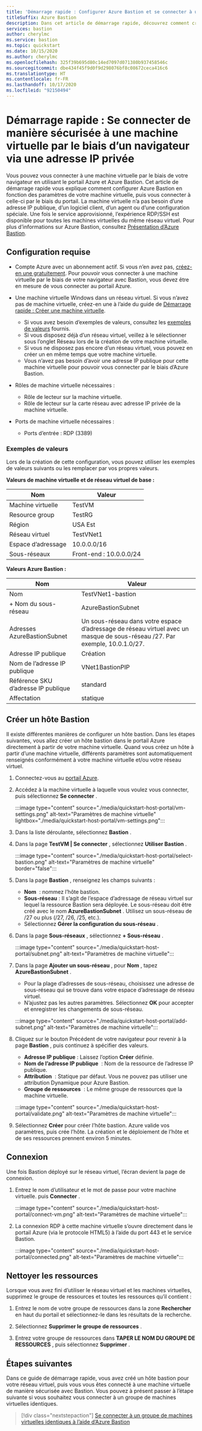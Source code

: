 ```yaml
---
title: 'Démarrage rapide : Configurer Azure Bastion et se connecter à une machine virtuelle via une adresse IP privée et un navigateur'
titleSuffix: Azure Bastion
description: Dans cet article de démarrage rapide, découvrez comment créer un hôte Azure Bastion à partir d’une machine virtuelle et comment s’y connecter de manière sécurisée par le biais de votre navigateur à l’aide d’une adresse IP privée.
services: bastion
author: cherylmc
ms.service: bastion
ms.topic: quickstart
ms.date: 10/15/2020
ms.author: cherylmc
ms.openlocfilehash: 325f39b695d80c14ed7097d071380b937458546c
ms.sourcegitcommit: dbe434f45f9d0f9d298076bf8c08672ceca416c6
ms.translationtype: HT
ms.contentlocale: fr-FR
ms.lasthandoff: 10/17/2020
ms.locfileid: "92150494"
---
```

# <a name="quickstart-connect-to-a-vm-securely-through-a-browser-via-private-ip-address"></a>Démarrage rapide : Se connecter de manière sécurisée à une machine virtuelle par le biais d’un navigateur via une adresse IP privée

Vous pouvez vous connecter à une machine virtuelle par le biais de votre navigateur en utilisant le portail Azure et Azure Bastion. Cet article de démarrage rapide vous explique comment configurer Azure Bastion en fonction des paramètres de votre machine virtuelle, puis vous connecter à celle-ci par le biais du portail. La machine virtuelle n’a pas besoin d’une adresse IP publique, d’un logiciel client, d’un agent ou d’une configuration spéciale. Une fois le service approvisionné, l’expérience RDP/SSH est disponible pour toutes les machines virtuelles du même réseau virtuel. Pour plus d’informations sur Azure Bastion, consultez [Présentation d’Azure Bastion](bastion-overview.md).

## <a name="prerequisites"></a><a name="prereq"></a>Configuration requise

* Compte Azure avec un abonnement actif. Si vous n’en avez pas, [créez-en une gratuitement](https://azure.microsoft.com/free/?ref=microsoft.com&utm_source=microsoft.com&utm_medium=docs&utm_campaign=visualstudio). Pour pouvoir vous connecter à une machine virtuelle par le biais de votre navigateur avec Bastion, vous devez être en mesure de vous connecter au portail Azure.

* Une machine virtuelle Windows dans un réseau virtuel. Si vous n’avez pas de machine virtuelle, créez-en une à l’aide du guide de [Démarrage rapide : Créer une machine virtuelle](../virtual-machines/windows/quick-create-portal.md).

  * Si vous avez besoin d’exemples de valeurs, consultez les [exemples de valeurs](#values) fournis.
  * Si vous disposez déjà d’un réseau virtuel, veillez à le sélectionner sous l’onglet Réseau lors de la création de votre machine virtuelle.
  * Si vous ne disposez pas encore d’un réseau virtuel, vous pouvez en créer un en même temps que votre machine virtuelle.
  * Vous n’avez pas besoin d’avoir une adresse IP publique pour cette machine virtuelle pour pouvoir vous connecter par le biais d’Azure Bastion.

* Rôles de machine virtuelle nécessaires :
  * Rôle de lecteur sur la machine virtuelle.
  * Rôle de lecteur sur la carte réseau avec adresse IP privée de la machine virtuelle.
  
* Ports de machine virtuelle nécessaires :
  * Ports d’entrée : RDP (3389)

### <a name="example-values"></a><a name="values"></a>Exemples de valeurs

Lors de la création de cette configuration, vous pouvez utiliser les exemples de valeurs suivants ou les remplacer par vos propres valeurs.

**Valeurs de machine virtuelle et de réseau virtuel de base :**

|**Nom** | **Valeur** |
| --- | --- |
| Machine virtuelle| TestVM |
| Resource group | TestRG |
| Région | USA Est |
| Réseau virtuel | TestVNet1 |
| Espace d’adressage | 10.0.0.0/16 |
| Sous-réseaux | Front-end : 10.0.0.0/24 |

**Valeurs Azure Bastion :**

|**Nom** | **Valeur** |
| --- | --- |
| Nom | TestVNet1-bastion |
| + Nom du sous-réseau | AzureBastionSubnet |
| Adresses AzureBastionSubnet | Un sous-réseau dans votre espace d’adressage de réseau virtuel avec un masque de sous-réseau /27. Par exemple, 10.0.1.0/27.  |
| Adresse IP publique |  Création |
| Nom de l’adresse IP publique | VNet1BastionPIP  |
| Référence SKU d’adresse IP publique |  standard  |
| Affectation  | statique |

## <a name="create-a-bastion-host"></a><a name="createvmset"></a>Créer un hôte Bastion

Il existe différentes manières de configurer un hôte bastion. Dans les étapes suivantes, vous allez créer un hôte bastion dans le portail Azure directement à partir de votre machine virtuelle. Quand vous créez un hôte à partir d’une machine virtuelle, différents paramètres sont automatiquement renseignés conformément à votre machine virtuelle et/ou votre réseau virtuel.

1. Connectez-vous au [portail Azure](https://portal.azure.com).
1. Accédez à la machine virtuelle à laquelle vous voulez vous connecter, puis sélectionnez **Se connecter** .

   :::image type="content" source="./media/quickstart-host-portal/vm-settings.png" alt-text="Paramètres de machine virtuelle" lightbox="./media/quickstart-host-portal/vm-settings.png":::
1. Dans la liste déroulante, sélectionnez **Bastion** .
1. Dans la page **TestVM | Se connecter** , sélectionnez **Utiliser Bastion** .

   :::image type="content" source="./media/quickstart-host-portal/select-bastion.png" alt-text="Paramètres de machine virtuelle" border="false":::

1. Dans la page **Bastion** , renseignez les champs suivants :

   * **Nom**  : nommez l’hôte bastion.
   * **Sous-réseau** : Il s’agit de l’espace d’adressage de réseau virtuel sur lequel la ressource Bastion sera déployée. Le sous-réseau doit être créé avec le nom **AzureBastionSubnet** . Utilisez un sous-réseau de /27 ou plus (/27, /26, /25, etc.).
   * Sélectionnez **Gérer la configuration du sous-réseau** .
1. Dans la page **Sous-réseaux** , sélectionnez **+ Sous-réseau** .

   :::image type="content" source="./media/quickstart-host-portal/subnet.png" alt-text="Paramètres de machine virtuelle":::
    
1. Dans la page **Ajouter un sous-réseau** , pour **Nom** , tapez **AzureBastionSubnet** .
   * Pour la plage d’adresses de sous-réseau, choisissez une adresse de sous-réseau qui se trouve dans votre espace d’adressage de réseau virtuel.
   * N’ajustez pas les autres paramètres. Sélectionnez **OK** pour accepter et enregistrer les changements de sous-réseau.

   :::image type="content" source="./media/quickstart-host-portal/add-subnet.png" alt-text="Paramètres de machine virtuelle":::
1. Cliquez sur le bouton Précédent de votre navigateur pour revenir à la page **Bastion** , puis continuez à spécifier des valeurs.
   * **Adresse IP publique** : Laissez l’option **Créer** définie.
   * **Nom de l’adresse IP publique**  : Nom de la ressource de l’adresse IP publique.
   * **Attribution**  : Statique par défaut. Vous ne pouvez pas utiliser une attribution Dynamique pour Azure Bastion.
   * **Groupe de ressources**  : Le même groupe de ressources que la machine virtuelle.

   :::image type="content" source="./media/quickstart-host-portal/validate.png" alt-text="Paramètres de machine virtuelle":::
1. Sélectionnez **Créer** pour créer l’hôte bastion. Azure valide vos paramètres, puis crée l’hôte. La création et le déploiement de l’hôte et de ses ressources prennent environ 5 minutes.

## <a name="connect"></a><a name="connect"></a>Connexion

Une fois Bastion déployé sur le réseau virtuel, l’écran devient la page de connexion.

1. Entrez le nom d’utilisateur et le mot de passe pour votre machine virtuelle. puis **Connecter** .

   :::image type="content" source="./media/quickstart-host-portal/connect-vm.png" alt-text="Paramètres de machine virtuelle":::
1. La connexion RDP à cette machine virtuelle s’ouvre directement dans le portail Azure (via le protocole HTML5) à l’aide du port 443 et le service Bastion.

   :::image type="content" source="./media/quickstart-host-portal/connected.png" alt-text="Paramètres de machine virtuelle":::

## <a name="clean-up-resources"></a>Nettoyer les ressources

Lorsque vous avez fini d’utiliser le réseau virtuel et les machines virtuelles, supprimez le groupe de ressources et toutes les ressources qu’il contient :

1. Entrez le nom de votre groupe de ressources dans la zone **Rechercher** en haut du portail et sélectionnez-le dans les résultats de la recherche.

1. Sélectionnez **Supprimer le groupe de ressources** .

1. Entrez votre groupe de ressources dans **TAPER LE NOM DU GROUPE DE RESSOURCES** , puis sélectionnez **Supprimer** .

## <a name="next-steps"></a>Étapes suivantes

Dans ce guide de démarrage rapide, vous avez créé un hôte bastion pour votre réseau virtuel, puis vous vous êtes connecté à une machine virtuelle de manière sécurisée avec Bastion. Vous pouvez à présent passer à l’étape suivante si vous souhaitez vous connecter à un groupe de machines virtuelles identiques.

> [!div class="nextstepaction"]
> [Se connecter à un groupe de machines virtuelles identiques à l’aide d’Azure Bastion](bastion-connect-vm-scale-set.md)
